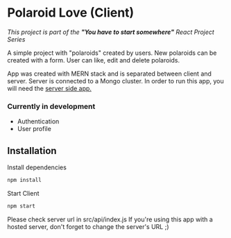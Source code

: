 # Polaroid Love (Client) 

_This project is part of the **"You have to start somewhere"** React Project Series_

A simple project with "polaroids" created by users.
New polaroids can be created with a form.
User can like, edit and delete polaroids.

App was created with MERN stack and is separated between client and server.
Server is connected to a Mongo cluster.
In order to run this app, you will need the [server side app.](https://github.com/Hans010/polaroid-love-server.git)

### Currently in development
- Authentication
- User profile

## Installation

Install dependencies
```sh
npm install
```

Start Client
```sh
npm start
```
Please check server url in src/api/index.js
If you're using this app with a hosted server, don't forget to change the server's URL ;) 

